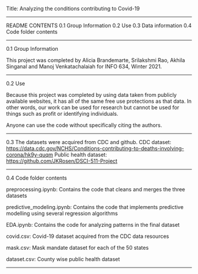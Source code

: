 Title: Analyzing the conditions contributing to Covid-19

----------------------------------------------------------------------

README CONTENTS
0.1 Group Information
0.2 Use
0.3 Data information
0.4 Code folder contents


----------------------------------------------------------------------
0.1 Group Information

This project was completed by Alicia Brandemarte, Srilakshmi Rao, Akhila Singanal and 
Manoj Venkatachalaiah for INFO 634, Winter 2021. 


----------------------------------------------------------------------
0.2 Use

Because this project was completed by using data taken from publicly available websites,
it has all of the same free use protections as that data. In other 
words, our work can be used for research but cannot be used for 
things such as profit or identifying individuals.

Anyone can use the code without specifically citing the authors. 


----------------------------------------------------------------------
0.3 
The datasets were acquired from CDC and github. 
CDC dataset: https://data.cdc.gov/NCHS/Conditions-contributing-to-deaths-involving-corona/hk9y-quqm
Public health dataset: https://github.com/JKRosen/DSCI-511-Project

----------------------------------------------------------------------
0.4 Code folder contents

preprocessing.ipynb:            Contains the code that cleans and merges the three datasets

predictive_modeling.ipynb:       Contains the code that implements predictive modelling using several regression algorithms

EDA.ipynb:                      Contains the code for analyzing patterns in the final dataset

covid.csv:			                Covid-19 dataset acquired from the CDC data resources

mask.csv:	                    Mask mandate dataset for each of the 50 states

dataset.csv:	                  County wise public health dataset

----------------------------------------------------------------------
